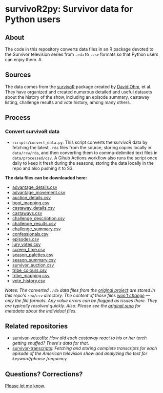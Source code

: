 # survivoR2py: Survivor data for Python users

## About

The code in this repository converts data files in an R package devoted to the Survivor television series from `.rda` to `.csv` formats so that Python users can enjoy them. A

## Sources

The data comes from the [survivoR](https://github.com/doehm/survivoR) package created by [David Ohm](https://github.com/doehm), et al. They have organized and created numerous detailed and useful datasets about the history of the show, including an episode summary, castaway listing, challenge results and vote history, among many others. 

## Process

### Convert survivoR data

- `scripts/convert_data.py`: This script converts the survivoR data by fetching the latest `.rda` files from the source, storing copies locally in `data/raw/rda`, and then converting them to comma-delimited text files in `data/processed/csv`. A Gihub Actions workflow also runs the script once daily to keep it fresh during the seasons, storing the data locally in the repo and also pushing it to S3.

**The data files can be downloaded here:** 

- [advantage_details.csv](https://stilesdata.com/survivor/survivor2py/processed/csv/advantage_details.csv)
- [advantage_movement.csv](https://stilesdata.com/survivor/survivor2py/processed/csv/advantage_movement.csv)
- [auction_details.csv](https://stilesdata.com/survivor/survivor2py/processed/csv/auction_details.csv)
- [boot_mapping.csv](https://stilesdata.com/survivor/survivor2py/processed/csv/boot_mapping.csv)
- [castaway_details.csv](https://stilesdata.com/survivor/survivor2py/processed/csv/castaway_details.csv)
- [castaways.csv](https://stilesdata.com/survivor/survivor2py/processed/csv/castaways.csv)
- [challenge_description.csv](https://stilesdata.com/survivor/survivor2py/processed/csv/challenge_description.csv)
- [challenge_results.csv](https://stilesdata.com/survivor/survivor2py/processed/csv/challenge_results.csv)
- [challenge_summary.csv](https://stilesdata.com/survivor/survivor2py/processed/csv/challenge_summary.csv)
- [confessionals.csv](https://stilesdata.com/survivor/survivor2py/processed/csv/confessionals.csv)
- [episodes.csv](https://stilesdata.com/survivor/survivor2py/processed/csv/episodes.csv)
- [jury_votes.csv](https://stilesdata.com/survivor/survivor2py/processed/csv/jury_votes.csv)
- [screen_time.csv](https://stilesdata.com/survivor/survivor2py/processed/csv/screen_time.csv)
- [season_palettes.csv](https://stilesdata.com/survivor/survivor2py/processed/csv/season_palettes.csv)
- [season_summary.csv](https://stilesdata.com/survivor/survivor2py/processed/csv/season_summary.csv)
- [survivor_auction.csv](https://stilesdata.com/survivor/survivor2py/processed/csv/survivor_auction.csv)
- [tribe_colours.csv](https://stilesdata.com/survivor/survivor2py/processed/csv/tribe_colours.csv)
- [tribe_mapping.csv](https://stilesdata.com/survivor/survivor2py/processed/csv/tribe_mapping.csv)
- [vote_history.csv](https://stilesdata.com/survivor/survivor2py/processed/csv/vote_history.csv)

*Notes: The converted `.rda` data files from the [original project](https://github.com/doehm/survivoR/blob/master/README.md) are stored in this repo's `raw/csv` directory. The content of those files <ins>won't change</ins> — only the file formats. Any value errors can be flagged as issues there. They are typically resolved quickly. Also: Please see the [original repo](https://github.com/doehm/survivoR/blob/master/README.md) for metadata about the individual files.*

## Related repositories

- [survivor-voteoffs](https://github.com/stiles/survivor-voteoffs): *How did each castaway react to his or her torch getting snuffed? There's data for that.*
- [survivor-transcripts](https://github.com/stiles/survivor-transcripts): *Fetching and storing complete transcripts for each episode of the American television show and analyzing the text for keyword/phrase frequency.*


## Questions? Corrections? 

[Please let me know](mailto:mattstiles@gmail.com).
